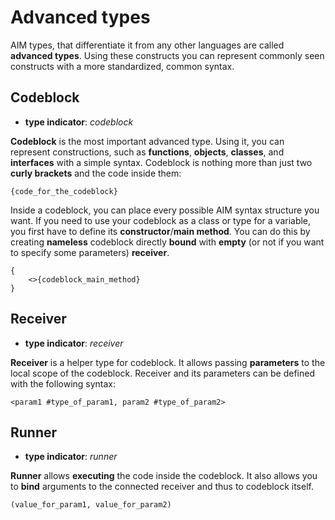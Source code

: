 # Advanced types

AIM types, that differentiate it from any other languages are called **advanced types**. Using these constructs you can represent commonly seen constructs with a more standardized, common syntax.

## Codeblock

* **type indicator**: *codeblock*

**Codeblock** is the most important advanced type. Using it, you can represent constructions, such as **functions**, **objects**, **classes**, and **interfaces** with a simple syntax. Codeblock is nothing more than just two **curly brackets** and the code inside them:

`{code_for_the_codeblock}`

Inside a codeblock, you can place every possible AIM syntax structure you want. If you need to use your codeblock as a class or type for a variable, you first have to define its **constructor**/**main method**. You can do this by creating **nameless** codeblock directly **bound** with **empty** (or not if you want to specify some parameters) **receiver**.

```
{
    <>{codeblock_main_method}
}
```



## Receiver

* **type indicator**: *receiver*

**Receiver** is a helper type for codeblock. It allows passing **parameters** to the local scope of the codeblock. Receiver and its parameters can be defined with the following syntax:

`<param1 #type_of_param1, param2 #type_of_param2>`

## Runner

* **type indicator**: *runner*

**Runner** allows **executing** the code inside the codeblock. It also allows you to **bind** arguments to the connected receiver and thus to codeblock itself.

`(value_for_param1, value_for_param2)`